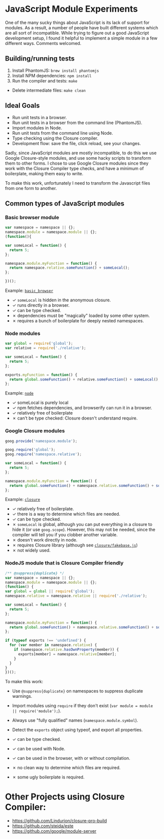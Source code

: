 # JavaScript Module Experiments

One of the many sucky things about JavaScript is its lack of support for modules. As a result, a number of people have built different systems which are all sort of incompatible. While trying to figure out a good JavaScript development setup, I found it helpful to implement a simple module in a few different ways. Comments welcomed.

## Building/running tests

1. Install PhantomJS: `brew install phantomjs`
2. Install NPM dependencies: `npm install`
3. Run the compiler and tests: `make`
* Delete intermediate files: `make clean`

## Ideal Goals

* Run unit tests in a browser.
* Run unit tests in a browser from the command line (PhantomJS).
* Import modules in Node.
* Run unit tests from the command line using Node.
* Type checking using the Closure compiler.
* Development flow: save the file, click reload, see your changes.


Sadly, since JavaScript modules are mostly incompatible, to do this we use Google Closure-style modules, and use some hacky scripts to transform them to other forms. I chose to use Google Closure modules since they work with the Closure Compiler type checks, and have a minimum of boilerplate, making them easy to write.

To make this work, unfortunately I need to transform the Javascript files from one form to another.


## Common types of JavaScript modules

### Basic browser module
```javascript
var namespace = namespace || {};
namespace.module = namespace.module || {};
(function(){

var someLocal = function() {
  return 5;
};

namespace.module.myFunction = function() {
  return namespace.relative.someFunction() + someLocal();
};

})();
```

Example: [`basic_browser`](../../tree/master/basic_browser)

* ✓ `someLocal` is hidden in the anonymous closure.
* ✓ runs directly in a browser.
* ✓ can be type checked.
* ✗ dependencies must be "magically" loaded by some other system.
* ✗ requires a bunch of boilerplate for deeply nested namespaces.


### Node modules
```javascript
var global = require('global');
var relative = require('./relative');

var someLocal = function() {
  return 5;
};

exports.myFunction = function() {
  return global.someFunction() + relative.someFunction() + someLocal();
};
```

Example: [`node`](../../tree/master/node)

* ✓ someLocal is purely local
* ✓ npm fetches dependencies, and browserify can run it in a browser.
* ✓ relatively free of boilerplate
* ✗ can't be type checked: Closure doesn't understand require.


### Google Closure modules
```javascript
goog.provide('namespace.module');

goog.require('global');
goog.require('namespace.relative');

var someLocal = function() {
  return 5;
};

namespace.module.myFunction = function() {
  return global.someFunction() + namespace.relative.someFunction() + someLocal();
};
```

Example: [`closure`](closure)

* ✓ relatively free of boilerplate.
* ✓ there is a way to determine which files are needed.
* ✓ can be type checked.
* ✗ `someLocal` is global, although you can put everything in a closure to hide it (or use `goog.scope`). However, this may not be needed, since the compiler will tell you if you clobber another variable.
* ✗ doesn't work directly in node.
* ✗ requires Closure library (although see [`closure/fakebase.js`](closure/fakebase.js))
* ✗ not widely used.


### NodeJS module that is Closure Compiler friendly
```javascript
/** @suppress{duplicate} */
var namespace = namespace || {};
namespace.module = namespace.module || {};
(function() {
var global = global || require('global');
namespace.relative = namespace.relative || require('./relative');

var someLocal = function() {
  return 5;
};

namespace.module.myFunction = function() {
  return global.someFunction() + namespace.relative.someFunction() + someLocal();
};

if (typeof exports !== 'undefined') {
  for (var member in namespace.relative) {
    if (namespace.relative.hasOwnProperty(member)) {
      exports[member] = namespace.relative[member];
    }
  }
}
})();

```

To make this work: 

* Use `@suppress{duplicate}` on namespaces to suppress duplicate warnings.
* Import modules using `require` if they don't exist (```var module = module || require('module');```).
* Always use "fully qualified" names (`namespace.module.symbol`).
* Detect the `exports` object using typeof, and export all properties.

* ✓ can be type checked.
* ✓ can be used with Node.
* ✓ can be used in the browser, with or without compilation.
* ✗ no clean way to determine which files are required.
* ✗ some ugly boilerplate is required.


# Other Projects using Closure Compiler:

* https://github.com/Lindurion/closure-pro-build
* https://github.com/steida/este
* https://github.com/google/module-server

